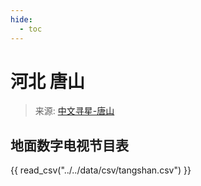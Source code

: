 ```yaml
---
hide:
  - toc
---
```


# 河北 唐山

> 来源: [中文寻星-唐山](http://dtmb.saoing.com/tangshan.htm)

## 地面数字电视节目表

{{ read_csv("../../data/csv/tangshan.csv") }}
